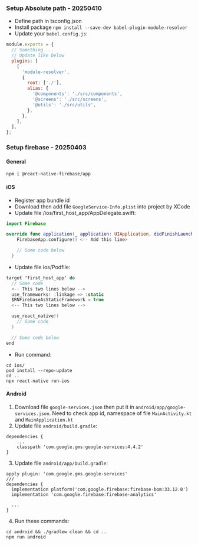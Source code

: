 ### Setup Absolute path - 20250410

- Define path in tsconfig.json
- Install package `npm install --save-dev babel-plugin-module-resolver`
- Update your `babel.config.js`:

```javascript
module.exports = {
  // Something ...
  // Update like below
  plugins: [
    [
      'module-resolver',
      {
        root: ['./'],
        alias: {
          '@components': './src/components',
          '@screens': './src/screens',
          '@utils': './src/utils',
        },
      },
    ],
  ],
};
```

### Setup firebase - 20250403

#### General

`npm i @react-native-firebase/app`

#### iOS

- Register app bundle id
- Download then add file `GoogleService-Info.plist` into project by XCode
- Update file /ios/first_host_app/AppDelegate.swift:

```swift
import Firebase
```

```swift
override func application(_ application: UIApplication, didFinishLaunchingWithOptions launchOptions: [UIApplication.LaunchOptionsKey : Any]? = nil) -> Bool {
    FirebaseApp.configure() <-- Add this line>

    // Some code below
  }
```

- Update file ios/Podfile:

```swift
target 'first_host_app' do
  // Some code
  <-- This two lines below -->
  use_frameworks! :linkage => :static
  $RNFirebaseAsStaticFramework = true
  <-- This two lines below -->

  use_react_native!(
    // Some code
  )

  // Some code below
end
```

- Run command:

```shell
cd ios/
pod install --repo-update
cd ..
npx react-native run-ios
```

#### Android

1. Download file `google-services.json` then put it in `android/app/google-services.json`. Need to check app id, namespace of file `MainActivity.kt` and `MainApplication.kt`
2. Update file `android/build.gradle`:

```
dependencies {
    ...
    classpath 'com.google.gms:google-services:4.4.2'
}
```

3. Update file `android/app/build.gradle`:

```
apply plugin: 'com.google.gms.google-services'
///
dependencies {
  implementation platform('com.google.firebase:firebase-bom:33.12.0')
  implementation 'com.google.firebase:firebase-analytics'

  ...
}
```

4. Run these commands:

```
cd android && ./gradlew clean && cd ..
npm run android
```
